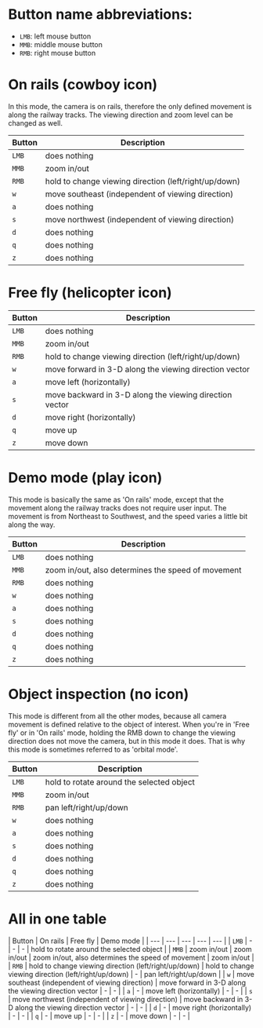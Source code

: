 # Button name abbreviations:

- ``LMB``: left mouse button
- ``MMB``: middle mouse button
- ``RMB``: right mouse button



# On rails (cowboy icon)

In this mode, the camera is on rails, therefore the only defined movement is along the railway tracks. The viewing direction and zoom level can be changed as well.

| Button | Description |
| --- | --- |
| ``LMB`` | does nothing |
| ``MMB`` | zoom in/out |
| ``RMB`` | hold to change viewing direction (left/right/up/down) |
| ``w`` | move southeast (independent of viewing direction) |
| ``a`` | does nothing |
| ``s`` | move northwest (independent of viewing direction) |
| ``d`` | does nothing |
| ``q`` | does nothing |
| ``z`` | does nothing |

# Free fly (helicopter icon)

| Button | Description |
| --- | --- |
| ``LMB`` | does nothing |
| ``MMB`` | zoom in/out |
| ``RMB`` | hold to change viewing direction (left/right/up/down) |
| ``w`` | move forward in 3-D along the viewing direction vector |
| ``a`` | move left (horizontally) |
| ``s`` | move backward in 3-D along the viewing direction vector |
| ``d`` | move right (horizontally) |
| ``q`` | move up |
| ``z`` | move down |


# Demo mode (play icon)

This mode is basically the same as 'On rails' mode, except that the movement along the railway tracks does not require user input. The movement is from Northeast to Southwest, and the speed varies a little bit along the way.

| Button | Description |
| --- | --- |
| ``LMB`` | does nothing |
| ``MMB`` | zoom in/out, also determines the speed of movement  |
| ``RMB`` | does nothing |
| ``w`` | does nothing |
| ``a`` | does nothing |
| ``s`` | does nothing |
| ``d`` | does nothing |
| ``q`` | does nothing |
| ``z`` | does nothing |

# Object inspection (no icon)

This mode is different from all the other modes, because all camera movement is defined relative to the object of interest. When you're in 'Free fly' or in 'On rails' mode, holding the RMB down to change the viewing direction does not move the camera, but in this mode it does. That is why this mode is sometimes referred to as 'orbital mode'.

| Button | Description |
| --- | --- |
| ``LMB`` | hold to rotate around the selected object |
| ``MMB`` | zoom in/out  |
| ``RMB`` | pan left/right/up/down |
| ``w`` | does nothing |
| ``a`` | does nothing |
| ``s`` | does nothing |
| ``d`` | does nothing |
| ``q`` | does nothing |
| ``z`` | does nothing |




# All in one table

| Button | On rails | Free fly | Demo mode |
| --- | --- | --- | --- | --- |
| ``LMB`` | - | - | - | hold to rotate around the selected object |
| ``MMB`` | zoom in/out | zoom in/out | zoom in/out, also determines the speed of movement | zoom in/out |
| ``RMB`` | hold to change viewing direction (left/right/up/down) | hold to change viewing direction (left/right/up/down) | - | pan left/right/up/down |
| ``w`` | move southeast (independent of viewing direction) | move forward in 3-D along the viewing direction vector | - | - |
| ``a`` | - | move left (horizontally) | - | - |
| ``s`` | move northwest (independent of viewing direction) | move backward in 3-D along the viewing direction vector | - | - |
| ``d`` | - | move right (horizontally) | - | - |
| ``q`` | - | move up | - | - |
| ``z`` | - | move down | - | - |






